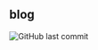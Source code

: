 ## blog

<img alt="GitHub last commit" src="https://img.shields.io/github/last-commit/wilberth-cl/blog-cra">

